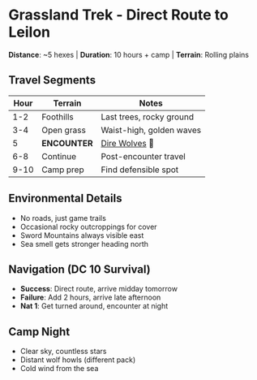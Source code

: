 # Grassland Trek - Direct Route to Leilon
**Distance**: ~5 hexes | **Duration**: 10 hours + camp | **Terrain**: Rolling plains

## Travel Segments
| Hour | Terrain | Notes |
|------|---------|-------|
| 1-2 | Foothills | Last trees, rocky ground |
| 3-4 | Open grass | Waist-high, golden waves |
| 5 | **ENCOUNTER** | [Dire Wolves](./dire-wolves.md) 📍 |
| 6-8 | Continue | Post-encounter travel |
| 9-10 | Camp prep | Find defensible spot |

## Environmental Details
- No roads, just game trails
- Occasional rocky outcroppings for cover
- Sword Mountains always visible east
- Sea smell gets stronger heading north

## Navigation (DC 10 Survival)
- **Success**: Direct route, arrive midday tomorrow
- **Failure**: Add 2 hours, arrive late afternoon
- **Nat 1**: Get turned around, encounter at night

## Camp Night
- Clear sky, countless stars
- Distant wolf howls (different pack)
- Cold wind from the sea